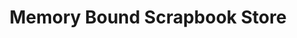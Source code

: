 ---
title: "Memory Bound Scrapbook Store"
url: /ankeny/memory-bound-scrapbook-store/
shop: craft
---